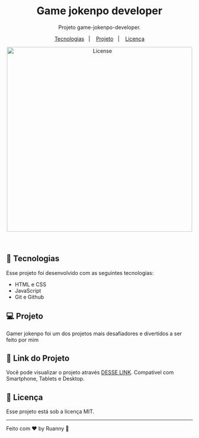 <h1 align="center">Game jokenpo developer</h1>

<p align="center">
Projeto game-jokenpo-developer.
</p>

<p align="center">
  <a href="#-tecnologias">Tecnologias</a>&nbsp;&nbsp;&nbsp;|&nbsp;&nbsp;&nbsp;
  <a href="#-projeto">Projeto</a>&nbsp;&nbsp;&nbsp;|&nbsp;&nbsp;&nbsp;
  <a href="#memo-licença">Licença</a>
</p>

<p align="center">
  <img alt="License" src="https://user-images.githubusercontent.com/84647446/212434460-b5d621ff-9852-4de9-b430-dc6c3aabb830.jpg" width="500px">
</p>

<br>

## 🚀 Tecnologias

Esse projeto foi desenvolvido com as seguintes tecnologias:

- HTML e CSS
- JavaScript
- Git e Github

## 💻 Projeto

Gamer jokenpo foi um dos projetos mais desafiadores e divertidos a ser feito por mim

## 🔖 Link do Projeto

Você pode visualizar o projeto através [DESSE LINK](https://game-jokenpo-developer.vercel.app/). Compativel com Smartphone, Tablets e Desktop.


## :memo: Licença

Esse projeto está sob a licença MIT.

---

Feito com ♥ by Ruanny :wave:

